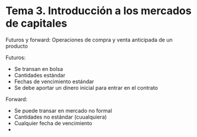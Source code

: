 # Tema 3. Introducción a los mercados de capitales



Futuros y forward: Operaciones de compra y venta anticipada de un producto

Futuros:
- Se transan en bolsa
- Cantidades estándar
- Fechas de vencimiento estándar
- Se debe aportar un dinero inicial para entrar en el contrato

Forward:
- Se puede transar en mercado no formal
- Cantidades no estándar (cuualquiera)
- Cualquier fecha de vencimiento
- 